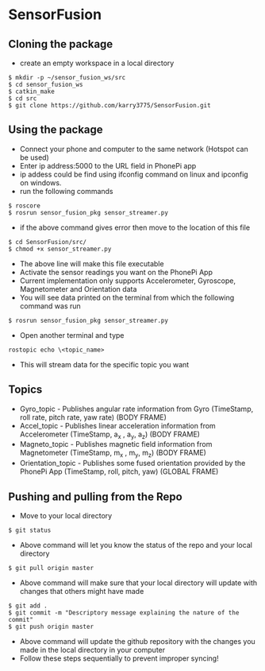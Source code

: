 # SensorFusion

## Cloning the package
- create an empty workspace in a local directory
```
$ mkdir -p ~/sensor_fusion_ws/src 
$ cd sensor_fusion_ws
$ catkin_make
$ cd src
$ git clone https://github.com/karry3775/SensorFusion.git
```

## Using the package
- Connect your phone and computer to the same network (Hotspot can be used)
- Enter ip address:5000 to the URL field in PhonePi app
- ip addess could be find using ifconfig command on linux and ipconfig on windows. 
- run the following commands
```
$ roscore
$ rosrun sensor_fusion_pkg sensor_streamer.py
```
- if the above command gives error then move to the location of this file
```
$ cd SensorFusion/src/
$ chmod +x sensor_streamer.py
```
- The above line will make this file executable
- Activate the sensor readings you want on the PhonePi App
- Current implementation only supports Accelerometer, Gyroscope, Magnetometer and Orientation data
- You will see data printed on the terminal from which the following command was run
```
$ rosrun sensor_fusion_pkg sensor_streamer.py
```
- Open another terminal and type
```
rostopic echo \<topic_name>
```
- This will stream data for the specific topic you want

## Topics
- Gyro_topic - Publishes angular rate information from Gyro (TimeStamp, roll rate, pitch rate, yaw rate) (BODY FRAME)
- Accel_topic - Publishes linear acceleration information from Accelerometer (TimeStamp, a<sub>x</sub> , a<sub>y</sub>, a<sub>z</sub>) (BODY FRAME)
- Magneto_topic - Publishes magnetic field information from Magnetometer (TimeStamp, m<sub>x</sub> , m<sub>y</sub>, m<sub>z</sub>) (BODY FRAME)
- Orientation_topic - Publishes some fused orientation provided by the PhonePi App (TimeStamp, roll, pitch, yaw) (GLOBAL FRAME)

## Pushing and pulling from the Repo
- Move to your local directory
```
$ git status
```
- Above command will let you know the status of the repo and your local directory
```
$ git pull origin master
```
- Above command will make sure that your local directory will update with changes that others might have made
```
$ git add .
$ git commit -m "Descriptory message explaining the nature of the commit"
$ git push origin master
```
- Above command will update the github repository with the changes you made in the local directory in your computer
- Follow these steps sequentially to prevent improper syncing!
